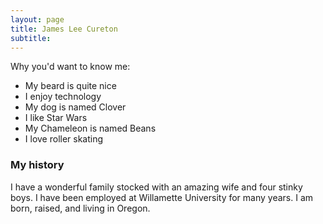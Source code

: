 ```yaml
---
layout: page
title: James Lee Cureton
subtitle: 
---
```


Why you'd want to know me:

- My beard is quite nice
- I enjoy technology
- My dog is named Clover
- I like Star Wars
- My Chameleon is named Beans
- I love roller skating


### My history

I have a wonderful family stocked with an amazing wife and four stinky boys.
I have been employed at Willamette University for many years.
I am born, raised, and living in Oregon.
